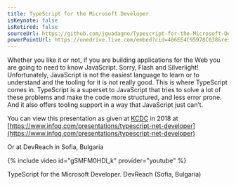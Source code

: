 ```yaml
---
title: TypeScript for the Microsoft Developer
isKeynote: false
isRetired: false
sourceUrl: https://github.com/jguadagno/Typescript-for-the-Microsoft-Developer
powerPointUrl: https://onedrive.live.com/embed?cid=406EE4C95978C038&resid=406EE4C95978C038%2170456&authkey=AGIPgSzQDLKDx2I&em=2
---
```

Whether you like it or not, if you are building applications for the Web you are going to need to know JavaScript. Sorry, Flash and Silverlight! Unfortunately, JavaScript is not the easiest language to learn or to understand and the tooling for it is not really good. This is where TypeScript comes in. TypeScript is a superset to JavaScript that tries to solve a lot of these problems and make the code more structured, and less error prone. And it also offers tooling support in a way that JavaScript just can’t.

You can view this presentation as given at [KCDC](http://www.kcdc.info/) in 2018 at [https://www.infoq.com/presentations/typescript-net-developer](https://www.infoq.com/presentations/typescript-net-developer)

Or at DevReach in Sofia, Bulgaria

{% include video id="gSMFM0HDI_k" provider="youtube" %}
<figcaption>TypeScript for the Microsoft Developer. DevReach (Sofia, Bulgaria)</figcaption>